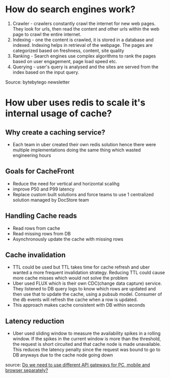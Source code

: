 # How do search engines work?

1. Crawler - crawlers constantly crawl the internet for new web pages. They look for urls, then read the content and other urls within the web page to crawl the entire internet.
2. Indexing - one the content is crawled, it is stored in a database and indexed. Indexing helps in retrieval of the webpage. The pages are categorized based on freshness, content, site quality
3. Ranking - Search engines use complex algorithms to rank the pages based on user engagement, page load speed etc.
4. Querying - user's query is analysed and the sites are served from the index based on the input query.

Source: bytebytego newsletter

# How uber uses redis to scale it's internal usage of cache?

## Why create a caching service?
- Each team in uber created their own redis solution hence there were multiple implementations doing the same thing which wasted engineering hours

## Goals for CacheFront
- Reduce the need for vertical and horizontal scalihg
- improve P50 and P99 latency
- Replace custom built solutions and force teams to use 1 centralized solution managed by DocStore team

## Handling Cache reads
- Read rows from cache
- Read missing rows from DB
- Asynchronously update the cache with missing rows

## Cache invalidation
- TTL could be used but TTL takes time for cache refresh and uber wanted a more frequent invalidation strategy. Reducing TTL could cause more cache misses which would not solve the problem
- Uber used FLUX which is their own CDC(change data capture) service. They listened to DB query logs to know which rows are updated and then use that to update the cache, using a pubsub model. Consumer of the db events will refresh the cache when a row is updated.
- This approach makes cache consistent with DB within seconds

## Latency reduction
- Uber used sliding window to measure the availability spikes in a rolling window. If the spikes in the current window is more than the threshold, the request is short circuited and that cache node is made unavailable. This reduces the latency penalty since the request was bound to go to DB anyways due to the cache node going down

source: [Do we need to use different API gateways for PC, mobile and browser separately?](https://blog.bytebytego.com/p/how-uber-uses-integrated-redis-cache?utm_source=post-email-title&publication_id=817132&post_id=142949172&utm_campaign=email-post-title&isFreemail=true&r=lz1jk&triedRedirect=true&utm_medium=email)

